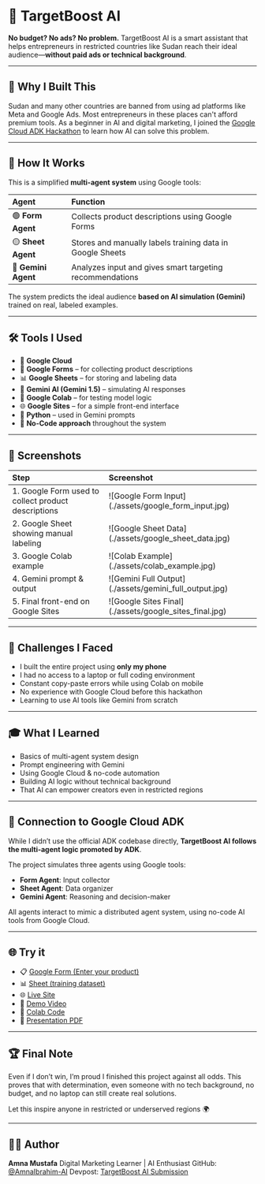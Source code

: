 # 🎯 TargetBoost AI

**No budget? No ads? No problem.**
TargetBoost AI is a smart assistant that helps entrepreneurs in restricted countries like Sudan reach their ideal audience—**without paid ads or technical background**.

---

## 🚀 Why I Built This

Sudan and many other countries are banned from using ad platforms like Meta and Google Ads. Most entrepreneurs in these places can't afford premium tools.
As a beginner in AI and digital marketing, I joined the [Google Cloud ADK Hackathon](https://googlecloudmultiagents.devpost.com/) to learn how AI can solve this problem.

---

## 🧠 How It Works

This is a simplified **multi-agent system** using Google tools:

| Agent           | Function                                                |
| :-------------- | :------------------------------------------------------ |
| 🟢 **Form Agent** | Collects product descriptions using Google Forms          |
| 🟡 **Sheet Agent** | Stores and manually labels training data in Google Sheets |
| 🔵 **Gemini Agent** | Analyzes input and gives smart targeting recommendations |

The system predicts the ideal audience **based on AI simulation (Gemini)** trained on real, labeled examples.

---

## 🛠 Tools I Used

-   🧩 **Google Cloud**
-   📝 **Google Forms** – for collecting product descriptions
-   📊 **Google Sheets** – for storing and labeling data
-   🧠 **Gemini AI (Gemini 1.5)** – simulating AI responses
-   🧪 **Google Colab** – for testing model logic
-   🌐 **Google Sites** – for a simple front-end interface
-   🐍 **Python** – used in Gemini prompts
-   🧰 **No-Code approach** throughout the system

---

## 📸 Screenshots

| Step                                          | Screenshot                                                                                                                          |
| :-------------------------------------------- | :------------------------------------------------------------------------------------------------------------------------------------ |
| 1. Google Form used to collect product descriptions | !\[Google Form Input](./assets/google_form_input.jpg)                                                                                |
| 2. Google Sheet showing manual labeling          | !\[Google Sheet Data](./assets/google_sheet_data.jpg)                                                                                  |
| 3. Google Colab example                        | !\[Colab Example](./assets/colab_example.jpg)                                                                                            |
| 4. Gemini prompt & output                      | !\[Gemini Full Output](./assets/gemini_full_output.jpg)                                                                                |
| 5. Final front-end on Google Sites             | !\[Google Sites Final](./assets/google_sites_final.jpg)                                                                                |

---

## 🧱 Challenges I Faced

-   I built the entire project using **only my phone**
-   I had no access to a laptop or full coding environment
-   Constant copy-paste errors while using Colab on mobile
-   No experience with Google Cloud before this hackathon
-   Learning to use AI tools like Gemini from scratch

---

## 🎓 What I Learned

-   Basics of multi-agent system design
-   Prompt engineering with Gemini
-   Using Google Cloud & no-code automation
-   Building AI logic without technical background
-   That AI can empower creators even in restricted regions

---

## 🔗 Connection to Google Cloud ADK

While I didn’t use the official ADK codebase directly, **TargetBoost AI follows the multi-agent logic promoted by ADK**.

The project simulates three agents using Google tools:

-   **Form Agent**: Input collector
-   **Sheet Agent**: Data organizer
-   **Gemini Agent**: Reasoning and decision-maker

All agents interact to mimic a distributed agent system, using no-code AI tools from Google Cloud.

---

## 🌐 Try it

-   📋 [Google Form (Enter your product)](https://forms.gle/138KmV52ESevrVWu8)
-   📊 [Sheet (training dataset)](https://docs.google.com/spreadsheets/d/1w0leGgsl2ez_-FQwGZPlBbXLYm3MWIz62E6XFjx6Cks/edit?usp=drivesdk)
-   🌐 [Live Site](https://sites.google.com/view/targetboostai/%D8%A7%D9%84%D8%B5%D9%81%D8%AD%D8%A9-%D8%A7%D9%84%D8%B1%D8%A6%D9%8A%D8%B3%D9%8A%D8%A9)
-   🎥 [Demo Video](https://youtube.com/shorts/BTPsRSKK64c?si=VF44uLTglF3XoP-T)
-   💾 [Colab Code](https://colab.research.google.com/drive/1HXRFdO3tDLzANGUF4mV36KkZaoU4tXlf?usp=sharing)
-   📁 [Presentation PDF](https://drive.google.com/file/d/1S6Zejym-KxcqsrvVn7qBPb5aaqT7k7Yu/view?usp=drivesdk)

---

## 🏆 Final Note

Even if I don’t win, I’m proud I finished this project against all odds.
This proves that with determination, even someone with no tech background, no budget, and no laptop can still create real solutions.

Let this inspire anyone in restricted or underserved regions 🌍

---

## 🧑‍💻 Author

**Amna Mustafa**
Digital Marketing Learner | AI Enthusiast
GitHub: [@AmnaIbrahim-AI](https://github.com/AmnaIbrahim-AI)
Devpost: [TargetBoost AI Submission](https://devpost.com/software/targetboost-ai)
